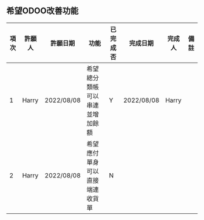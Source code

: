 ## 希望ODOO改善功能

|項次|許願人|許願日期|功能|已完成否|完成日期|完成人|備註|
|--|--|--|--|--|--|--|--|
|1|Harry|2022/08/08|希望總分類帳可以串連並增加餘額|Y|2022/08/08|Harry| |
|2|Harry|2022/08/08|希望應付單身可以直接端連收貨單|N||| |
